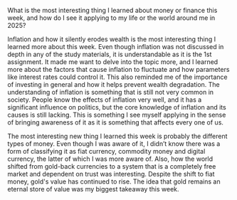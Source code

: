 What is the most interesting thing I learned about money or finance this week, and how do I see it applying to my life or the world around me in 2025?

Inflation and how it silently erodes wealth is the most interesting thing I learned more about this week. Even though inflation was not discussed in depth in any of the study materials, it is understandable as it is the 1st assignment. It made me want to delve into the topic more, and I learned more about the factors that cause inflation to fluctuate and how parameters like interest rates could control it. This also reminded me of the importance of investing in general and how it helps prevent wealth degradation. The understanding of inflation is something that is still not very common in society. People know the effects of inflation very well, and it has a significant influence on politics, but the core knowledge of inflation and its causes is still lacking. This is something I see myself applying in the sense of bringing awareness of it as it is something that affects every one of us.

The most interesting new thing I learned this week is probably the different types of money. Even though I was aware of it, I didn’t know there was a form of classifying it as fiat currency, commodity money and digital currency, the latter of which I was more aware of. Also, how the world shifted from gold-back currencies to a system that is a completely free market and dependent on trust was interesting. Despite the shift to fiat money, gold's value has continued to rise. The idea that gold remains an eternal store of value was my biggest takeaway this week.
